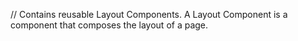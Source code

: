 // Contains reusable Layout Components. A Layout Component is a component that composes the layout of a page.
